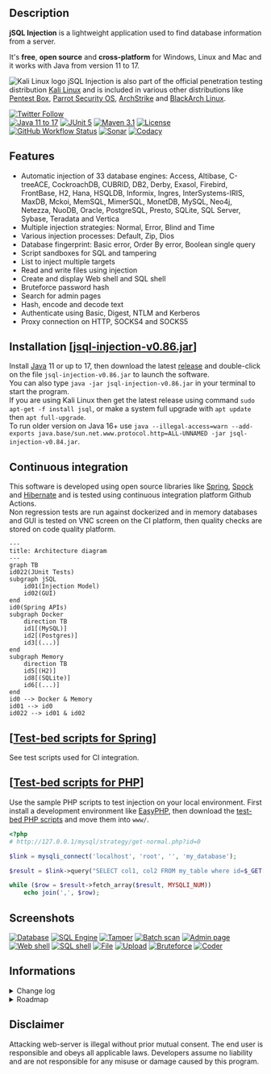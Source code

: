 ## Description
**jSQL Injection** is a lightweight application used to find database information from a server.

It's **free**, **open source** and **cross-platform** for Windows, Linux and Mac and it works with Java from version 11 to 17.

![Kali Linux logo](https://github.com/ron190/jsql-injection/raw/master/web/images/kali_favicon.png "Kali Linux logo") jSQL Injection is also part of the official penetration testing distribution [Kali Linux](http://www.kali.org/) and is included in various other distributions like [Pentest Box](https://pentestbox.com/), [Parrot Security OS](https://www.parrotsec.org), [ArchStrike](https://archstrike.org/) and [BlackArch Linux](http://www.blackarch.org/).

[![Twitter Follow](https://img.shields.io/twitter/follow/ron190jsql.svg?style=social&label=ron190 "Developer Twitter account")](https://twitter.com/ron190jsql)<br>
[![Java 11 to 17](https://img.shields.io/badge/java-11%20to%2017-orange?logo=java "Version range compatibility")](http://www.oracle.com/technetwork/java/javase/downloads/)
[![JUnit 5](https://img.shields.io/badge/junit-5-50940f)](http://junit.org)
[![Maven 3.1](https://img.shields.io/badge/maven-3.1-a2265a)](https://maven.apache.org/)
[![License](https://img.shields.io/github/license/ron190/jsql-injection)](http://www.gnu.org/licenses/old-licenses/gpl-2.0.html)<br>
[![GitHub Workflow Status](https://img.shields.io/github/actions/workflow/status/ron190/jsql-injection/maven.yml?logo=github "Github Actions status")](https://github.com/ron190/jsql-injection/actions)
[![Sonar](https://img.shields.io/sonar/coverage/jsql-injection:jsql-injection?logo=sonarqube&server=https%3A%2F%2Fsonarcloud.io "Sonar coverage")](https://sonarcloud.io/dashboard?id=jsql-injection%3Ajsql-injection)
[![Codacy](https://img.shields.io/codacy/grade/e7ccb247f9b74d489a1fa9f9483c978f?logo=codacy "Codacy coverage")](https://app.codacy.com/manual/ron190/jsql-injection/dashboard)

## Features
- Automatic injection of 33 database engines: Access, Altibase, C-treeACE, CockroachDB, CUBRID, DB2, Derby, Exasol, Firebird, FrontBase, H2, Hana, HSQLDB, Informix, Ingres, InterSystems-IRIS, MaxDB, Mckoi, MemSQL, MimerSQL, MonetDB, MySQL, Neo4j, Netezza, NuoDB, Oracle, PostgreSQL, Presto, SQLite, SQL Server, Sybase, Teradata and Vertica
- Multiple injection strategies: Normal, Error, Blind and Time
- Various injection processes: Default, Zip, Dios
- Database fingerprint: Basic error, Order By error, Boolean single query
- Script sandboxes for SQL and tampering
- List to inject multiple targets
- Read and write files using injection
- Create and display Web shell and SQL shell
- Bruteforce password hash
- Search for admin pages
- Hash, encode and decode text
- Authenticate using Basic, Digest, NTLM and Kerberos  
- Proxy connection on HTTP, SOCKS4 and SOCKS5

## Installation [[jsql-injection-v0.86.jar](https://github.com/ron190/jsql-injection/releases/download/v0.86/jsql-injection-v0.86.jar)]
Install [Java](http://java.com) 11 or up to 17, then download the latest [release](https://github.com/ron190/jsql-injection/releases/) and double-click on the file `jsql-injection-v0.86.jar` to launch the software.<br>
You can also type `java -jar jsql-injection-v0.86.jar` in your terminal to start the program.<br>
If you are using Kali Linux then get the latest release using command `sudo apt-get -f install jsql`, or make a system full upgrade with `apt update` then `apt full-upgrade`.<br>
To run older version on Java 16+ use `java --illegal-access=warn --add-exports java.base/sun.net.www.protocol.http=ALL-UNNAMED -jar jsql-injection-v0.84.jar`.

## Continuous integration
This software is developed using open source libraries like [Spring](https://spring.io), [Spock](http://spockframework.org) and [Hibernate](https://hibernate.org) and is tested using continuous integration platform Github Actions.<br> 
Non regression tests are run against dockerized and in memory databases and GUI is tested on VNC screen on the CI platform, then quality checks are stored on code quality platform.
```mermaid
---
title: Architecture diagram
---
graph TB
id022(JUnit Tests)
subgraph jSQL
    id01(Injection Model)
    id02(GUI)
end
id0(Spring APIs)
subgraph Docker
    direction TB
    id1[(MySQL)]   
    id2[(Postgres)]   
    id3[(...)]      
end
subgraph Memory
    direction TB
    id5[(H2)]    
    id8[(SQLite)]
    id6[(...)]      
end
id0 --> Docker & Memory
id01 --> id0
id022 --> id01 & id02   
```

## [[Test-bed scripts for Spring](https://github.com/ron190/jsql-injection/tree/master/model/src/test/java/spring/rest)]
See test scripts used for CI integration.

## [[Test-bed scripts for PHP](https://github.com/ron190/jsql-injection/tree/master/web/test-bed)]
Use the sample PHP scripts to test injection on your local environment. First install a development environment like [EasyPHP](http://www.easyphp.org), then download the [test-bed PHP scripts](https://github.com/ron190/jsql-injection/tree/master/web/test-bed) and move them into `www/`.
```php
<?php
# http://127.0.0.1/mysql/strategy/get-normal.php?id=0

$link = mysqli_connect('localhost', 'root', '', 'my_database');

$result = $link->query("SELECT col1, col2 FROM my_table where id=$_GET[id]");

while ($row = $result->fetch_array($result, MYSQLI_NUM))
    echo join(',', $row);
```

## Screenshots
[![Database](https://github.com/ron190/jsql-injection/raw/master/web/images/v0.75/database-mini.png "Database")](https://github.com/ron190/jsql-injection/raw/master/web/images/v0.75/database.png)
[![SQL Engine](https://github.com/ron190/jsql-injection/raw/master/web/images/v0.82/sqlengine-mini.png "SQL Engine")](https://github.com/ron190/jsql-injection/raw/master/web/images/v0.82/sqlengine.png)
[![Tamper](https://github.com/ron190/jsql-injection/raw/master/web/images/v0.82/tamper-mini.png "Tamper")](https://github.com/ron190/jsql-injection/raw/master/web/images/v0.82/tamper.png)
[![Batch scan](https://github.com/ron190/jsql-injection/raw/master/web/images/v0.75/scan-mini.png "Batch scan")](https://github.com/ron190/jsql-injection/raw/master/web/images/v0.75/scan.png)
[![Admin page](https://github.com/ron190/jsql-injection/raw/master/web/images/v0.75/admin-mini.png "Admin page")](https://github.com/ron190/jsql-injection/raw/master/web/images/v0.75/admin.png)
[![Web shell](https://github.com/ron190/jsql-injection/raw/master/web/images/v0.75/webshell-mini.png "Web shell")](https://github.com/ron190/jsql-injection/raw/master/web/images/v0.75/webshell.png)
[![SQL shell](https://github.com/ron190/jsql-injection/raw/master/web/images/v0.75/sqlshell-mini.png "SQL shell")](https://github.com/ron190/jsql-injection/raw/master/web/images/v0.75/sqlshell.png)
[![File](https://github.com/ron190/jsql-injection/raw/master/web/images/v0.75/file-mini.png "File")](https://github.com/ron190/jsql-injection/raw/master/web/images/v0.75/file.png)
[![Upload](https://github.com/ron190/jsql-injection/raw/master/web/images/v0.75/upload-mini.png "Upload")](https://github.com/ron190/jsql-injection/raw/master/web/images/v0.75/upload.png)
[![Bruteforce](https://github.com/ron190/jsql-injection/raw/master/web/images/v0.75/bruter-mini.png "Bruteforce")](https://github.com/ron190/jsql-injection/raw/master/web/images/v0.75/bruter.png)
[![Coder](https://github.com/ron190/jsql-injection/raw/master/web/images/v0.75/coder-mini.png "Coder")](https://github.com/ron190/jsql-injection/raw/master/web/images/v0.75/coder.png)

## Informations
<details>
<summary>Change log</summary>
    
**v0.84-85** `Upgrade to Java 11, compatible up to Java 17`

**v0.83** `Modes Zip and Dios, Insertion char and db fingerprinting, 33 dbs including Altibase C-treeACE Exasol FrontBase InterSystems-IRIS MemSQL MimerSQL MonetDB Netezza and Presto`

**v0.82** `Tampering options, Refactoring for Cloud and multithreading`

**v0.81** `Test all parameters including JSON, Parse forms and Csrf tokens, 23 dbs including CockroachDB Mckoi Neo4j NuoDB Hana and Vertica, Translation complete: Russian, Chinese`

**v0.79** `Error Strategies for MySQL and PostgreSQL compatible with Order/Group By, Wider range of Characters Insertion including multibyte %bf`

**v0.78** `SQL Engine, MySQL Error strategy: DOUBLE, Translations: es pt de it nl id, 18 Database flavors including Access`

**v0.76** `Translation: cz, 17 dbs including SQLite`

**v0.75** `URI injection point, Source code mavenification, Upgrade to Java 7`

**v0.73** `Authentication: Basic Digest Negotiate NTLM and Kerberos, Database flavor selection`

**v0.7** `Scan multiple URLs, Github Issue reporter, 16 dbs including Cubrid Derby H2 HSQLDB MariaDB and Teradata`

**alpha-v0.6** `Speed x2: No more hex encoding, 10 dbs including Oracle SQLServer PostgreSQL DB2 Firebird Informix Ingres MaxDb and Sybase, JUnit tests, Log4j, GUI translation`

**0.5** `SQL Shell, File Uploader`

**0.4** `Admin page finder, Bruteforce hashes like MD5 and MySQL, Encode and decode string with methods like Base64, Hex and MD5`

**0.3** `File injection, Web Shell with integrated CLI, Persistence of application parameters, Update checker`

**0.2** `Strategy Time, Multi-thread control: Start Pause Resume and Stop, Log URL calls`

**0.0-0.1** `Method GET POST Header and Cookie, Strategies Normal Error and Blind, Best strategy selection, Progression bars, Simple evasion, Proxy settings, MySQL only`
</details>
<details>
<summary>Roadmap</summary>

## [[Taskboard](https://github.com/ron190/jsql-injection/projects)]
```
- New manager: create auth token for Basic, Digest, Negotiate, NTLM
- Full Path Disclosure
- WAF fingerprinting
- Inject user defined query
- Inject range of rows
- Routed query strategy
- Connect to Digest/Kerberos API with HttpClient
- Replace Docker with Kubernetes
- Database fingerprinting: Boolean single query
```

## In progress
```
- Implement DNS/HTTP out-of-band algorithm
- Inject each Cookie parameters
- Rows custom load
```

## Since latest release
```
- Testing Oracle DNS/HTTP out-of-band
- Testing PostgreSQL DNS out-of-band
- Testing Websocket Basic/STOMP
- Testing GraphQL
- Testing Kerberos
```
</details>

## Disclaimer
Attacking web-server is illegal without prior mutual consent. The end user is responsible and obeys all applicable laws.
Developers assume no liability and are not responsible for any misuse or damage caused by this program.
